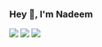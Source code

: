 ### Hey 👋, I'm Nadeem

[![](https://vistr.dev/badge?repo=nadeemlari.nadeemlari&corners=square)](https://github.com/Elfocrash/vistr.dev)
[![](https://img.shields.io/badge/-@Nadeem-%23181717?style=flat-square&logo=github)](https://github.com/nadeemlari)
[![](https://img.shields.io/badge/-Nadeem-blue?style=flat-square&logo=Linkedin&logoColor=white&link=https://www.linkedin.com/in/mohammad-nadeem-05aa17207/)](https://www.linkedin.com/in/mohammad-nadeem-05aa17207/)
